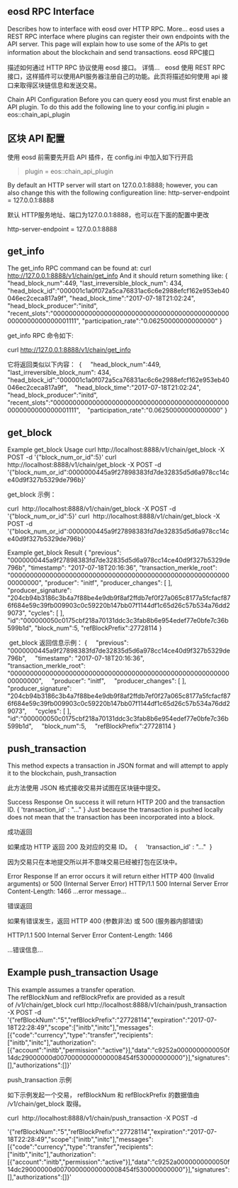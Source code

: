eosd RPC Interface
---------------------

Describes how to interface with eosd over HTTP RPC. More...
eosd uses a REST RPC interface where plugins can register their own endpoints with the API server. This page will explain how to use some of the APIs to get information about the blockchain and send transactions.
eosd RPC接口

描述如何通过 HTTP RPC 协议使用 eosd 接口。 详情…
 
eosd 使用 REST RPC 接口，这样插件可以使用API​​服务器注册自己的功能。此页将描述如何使用 api 接口来取得区块链信息和发送交易。

Chain API Configuration
Before you can query eosd you must first enable an API plugin. To do this add the following line to your config.ini
plugin = eos::chain_api_plugin

区块 API 配置
-------------

使用 eosd 前需要先开启 API 插件，在 config.ini 中加入如下行开启

> plugin = eos::chain_api_plugin


By default an HTTP server will start on 127.0.0.1:8888; however, you can also change this with the following configureation line:
http-server-endpoint = 127.0.0.1:8888

默认 HTTP服务地址、端口为127.0.0.1:8888，也可以在下面的配置中更改

http-server-endpoint = 127.0.0.1:8888

get_info
----------

The get_info RPC command can be found at:
curl http://127.0.0.1:8888/v1/chain/get_info 
And it should return something like:
{ 
"head_block_num":449,
"last_irreversible_block_num": 434,
"head_block_id":"000001c1a0f072a5ca76831ac6c6e2988efcf162e953eb40046ec2ceca817a9f",
"head_block_time":"2017-07-18T21:02:24",
"head_block_producer":"initd",
"recent_slots":"0000000000000000000000000000000000000000000000000000000000001111",
"participation_rate":"0.06250000000000000"
}

get_info RPC 命令如下:

curl http://127.0.0.1:8888/v1/chain/get_info

它将返回类似以下内容： 
{ 
   "head_block_num":449,
   "last_irreversible_block_num": 434,
   "head_block_id":"000001c1a0f072a5ca76831ac6c6e2988efcf162e953eb40046ec2ceca817a9f",
   "head_block_time":"2017-07-18T21:02:24",
   "head_block_producer":"initd",
   "recent_slots":"0000000000000000000000000000000000000000000000000000000000001111",
   "participation_rate":"0.06250000000000000"
}

get_block
----------------

Example get_block Usage
curl http://localhost:8888/v1/chain/get_block -X POST -d '{"block_num_or_id":5}'
curl http://localhost:8888/v1/chain/get_block -X POST -d '{"block_num_or_id":0000000445a9f27898383fd7de32835d5d6a978cc14ce40d9f327b5329de796b}'

get_block 示例：

curl  http://localhost:8888/v1/chain/get_block -X POST -d '{"block_num_or_id":5}'
curl  http://localhost:8888/v1/chain/get_block -X POST -d '{"block_num_or_id":0000000445a9f27898383fd7de32835d5d6a978cc14ce40d9f327b5329de796b}'

Example get_block Result
{
"previous": "0000000445a9f27898383fd7de32835d5d6a978cc14ce40d9f327b5329de796b",
"timestamp": "2017-07-18T20:16:36",
"transaction_merkle_root": "0000000000000000000000000000000000000000000000000000000000000000",
"producer": "initf",
"producer_changes": [ ],
"producer_signature": "204cb94b3186c3b4a7f88be4e9db9f8af2ffdb7ef0f27a065c8177a5fcfacf876f684e59c39fb009903c0c59220b147bb07f1144df1c65d26c57b534a76dd29073",
"cycles": [ ],
"id":"000000050c0175cbf218a70131ddc3c3fab8b6e954edef77e0bfe7c36b599b1d",
"block_num":5,
"refBlockPrefix":27728114
}

 get_block 返回信息示例：
{
    "previous": "0000000445a9f27898383fd7de32835d5d6a978cc14ce40d9f327b5329de796b",
    "timestamp": "2017-07-18T20:16:36",
    "transaction_merkle_root": "0000000000000000000000000000000000000000000000000000000000000000",
    "producer": "initf",
    "producer_changes": [ ],
    "producer_signature": "204cb94b3186c3b4a7f88be4e9db9f8af2ffdb7ef0f27a065c8177a5fcfacf876f684e59c39fb009903c0c59220b147bb07f1144df1c65d26c57b534a76dd29073",
    "cycles": [ ],
    "id":"000000050c0175cbf218a70131ddc3c3fab8b6e954edef77e0bfe7c36b599b1d",
    "block_num":5,
    "refBlockPrefix":27728114
}

push_transaction
------------------
This method expects a transaction in JSON format and will attempt to apply it to the blockchain,
push_transaction

此方法使用 JSON 格式接收交易并试图在区块链中提交。

Success Response
On success it will return HTTP 200 and the transaction ID.
{ 
'transaction_id' : "..." 
}
Just because the transaction is pushed locally does not mean that the transaction has been incorporated into a block.

成功返回

如果成功 HTTP 返回 200 及对应的交易 ID。 
{ 
   'transaction_id' : "..." 
}

因为交易只在本地提交所以并不意味交易已经被打包在区块中。

Error Response
If an error occurs it will return either HTTP 400 (Invalid arguments) or 500 (Internal Server Error)
HTTP/1.1 500 Internal Server Error
Content-Length: 1466
...error message...


错误返回

如果有错误发生，返回 HTTP 400 (参数非法) 或 500 (服务器内部错误)

HTTP/1.1 500 Internal Server Error
Content-Length: 1466

...错误信息...

Example push_transaction Usage
----------------------------------
This example assumes a transfer operation. The refBlockNum and refBlockPrefix are provided as a result of /v1/chain/get_block
curl http://localhost:8888/v1/chain/push_transaction -X POST -d '{"refBlockNum":"5","refBlockPrefix":"27728114","expiration":"2017-07-18T22:28:49","scope":["initb","initc"],"messages":[{"code":"currency","type":"transfer","recipients":["initb","initc"],"authorization":[{"account":"initb","permission":"active"}],"data":"c9252a0000000000050f14dc29000000d00700000000000008454f530000000000"}],"signatures":[],"authorizations":[]}'

push_transaction 示例

如下示例发起一个交易， refBlockNum 和 refBlockPrefix 的数据值由 /v1/chain/get_block 取得。

curl  http://localhost:8888/v1/chain/push_transaction -X POST -d 

'{"refBlockNum":"5","refBlockPrefix":"27728114","expiration":"2017-07-18T22:28:49","scope":["initb","initc"],"messages":[{"code":"currency","type":"transfer","recipients":["initb","initc"],"authorization":[{"account":"initb","permission":"active"}],"data":"c9252a0000000000050f14dc29000000d00700000000000008454f530000000000"}],"signatures":[],"authorizations":[]}'
